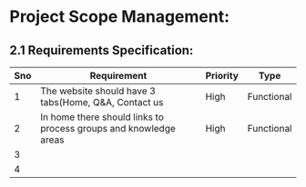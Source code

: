 # Project Scope Management:

## 2.1 Requirements Specification:

| Sno | Requirement                                          | Priority | Type       |
|-----|------------------------------------------------------|----------|------------|
| 1   | The website should have 3 tabs(Home, Q&A, Contact us | High     | Functional |
| 2   | In home there should links to process groups and knowledge areas| High     | Functional  |
| 3   |                                                      |          |            |
| 4   |                                                      |          |            |

